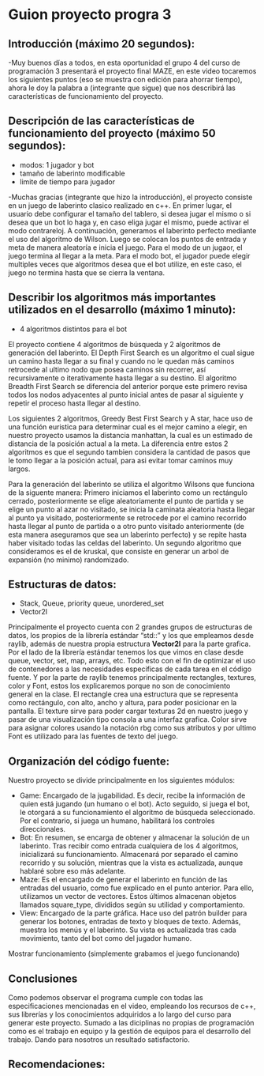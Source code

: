 # Guion proyecto progra 3

## Introducción (máximo 20 segundos):

-Muy buenos días a todos, en esta oportunidad el grupo 4 del curso de programación 3 presentará el proyecto final MAZE, en este video tocaremos los siguientes puntos (eso se muestra con edición para ahorrar tiempo), ahora le doy la palabra a (integrante que sigue) que nos describirá las características de funcionamiento del proyecto.

## Descripción de las características de funcionamiento del proyecto (máximo 50 segundos):

- modos: 1 jugador y bot
- tamaño de laberinto modificable
- limite de tiempo para jugador

-Muchas gracias (integrante que hizo la introducción), el proyecto consiste en un juego de laberinto clasico realizado en c++. En primer lugar, el usuario debe configurar el tamaño del tablero, si desea jugar el mismo o si desea que un bot lo haga y, en caso eliga jugar el mismo, puede activar el modo contrareloj.
A continuación, generamos el laberinto perfecto mediante el uso del algoritmo de Wilson. Luego se colocan los puntos de entrada y meta de manera aleatoría e inicia el juego.
Para el modo de un jugaor, el juego termina al llegar a la meta.
Para el modo bot, el jugador puede elegir multiples veces que algoritmos desea que el bot utilize, en este caso, el juego no termina hasta que se cierra la ventana.

## Describir los algoritmos más importantes utilizados en el desarrollo (máximo 1 minuto):

- 4 algoritmos distintos para el bot

El proyecto contiene 4 algoritmos de búsqueda y 2 algoritmos de generación del laberinto. El Depth First Search es un algoritmo el cual sigue un camino hasta llegar a su final y cuando no le quedan más caminos retrocede al ultimo nodo que posea caminos sin recorrer, así recursivamente o iterativamente hasta llegar a su destino.   El algoritmo Breadth First Search se diferencia del anterior porque este primero revisa todos los nodos adyacentes al punto inicial antes de pasar al siguiente y repetir el proceso hasta llegar al destino.

Los siguientes 2 algoritmos, Greedy Best First Search y A star, hace uso de una función euristica para determinar cual es el mejor camino a elegir, en nuestro proyecto usamos la distancia manhattan, la cual es un estimado de distancia de la posición actual a la meta. La diferencia entre estos 2 algoritmos es que el segundo tambien considera la cantidad de pasos que le tomo llegar a la posición actual, para asi evitar tomar caminos muy largos.

Para la generación del laberinto se utiliza el algoritmo Wilsons que funciona de la siguente manera:
Primero iniciamos el laberinto como un rectángulo cerrado, posteriormente se elige aleatoriamente el punto de partida y se elige un punto al azar no visitado, se inicia la caminata aleatoria hasta llegar al punto ya visitado, posteriormente se retrocede por el camino recorrido hasta llegar al punto de partida o a otro punto visitado anteriormente (de esta manera aseguramos que sea un laberinto perfecto) y se repite hasta haber visitado todas las celdas del laberinto. 
Un segundo algoritmo que consideramos es el de kruskal, que consiste en generar un arbol de expansión (no minimo) randomizado.

## Estructuras de datos:

- Stack, Queue, priority queue, unordered_set
- Vector2I

Principalmente el proyecto cuenta con 2 grandes grupos de estructuras de datos, los propios de la librería estándar “std::” y los que empleamos desde raylib, además de nuestra propia estructura **Vector2I** para la parte grafica. Por el lado de la librería estándar tenemos los que vimos en clase desde queue, vector, set, map, arrays, etc. Todo esto con el fin de optimizar el uso de contenedores a las necesidades especificas de cada tarea en el código fuente. Y por la parte de raylib tenemos principalmente rectangles, textures, color y Font, estos los explicaremos porque no son de conocimiento general en la clase. El rectangle crea una estructura que se representa como rectángulo, con alto, ancho y altura, para poder posicionar en la pantalla. El texture sirve para poder cargar texturas 2d en nuestro juego y pasar de una visualización tipo consola a una interfaz grafica. Color sirve para asignar colores usando la notación rbg como sus atributos y por ultimo Font es utilizado para las fuentes de texto del juego.

## Organización del código fuente:

Nuestro proyecto se divide principalmente en los siguientes módulos:
- Game: Encargado de la jugabilidad. Es decir, recibe la información de quien está jugando (un humano o el bot). Acto
seguido, si juega el bot, le otorgará a su funcionamiento el algoritmo de búsqueda seleccionado. Por el contrario, si 
juega un humano, habilitará los controles direccionales. 
- Bot: En resumen, se encarga de obtener y almacenar la solución de un laberinto. Tras recibir como entrada cualquiera 
de los 4 algoritmos, inicializará su funcionamiento. Almacenará por separado el camino recorrido y su solución, mientras 
que la vista es actualizada, aunque hablaré sobre eso más adelante. 
- Maze: Es el encargado de generar el laberinto en función de las entradas del usuario, como fue explicado en el punto 
anterior. Para ello, utilizamos un vector de vectores. Estos últimos almacenan objetos llamados square_type, divididos 
según su utilidad y comportamiento. 
- View: Encargado de la parte gráfica. Hace uso del patrón builder para generar los botones, entradas de texto y bloques
de texto. Además, muestra los menús y el laberinto. Su vista es actualizada tras cada movimiento, tanto del bot como del 
jugador humano. 

Mostrar funcionamiento (simplemente grabamos el juego funcionando)

## Conclusiones

Como podemos observar el programa cumple con todas las especificaciones mencionadas en el video, empleando los recursos de c++, sus librerías y los conocimientos adquiridos a lo largo del curso para generar este proyecto. Sumado a las diciplinas no propias de programación como es el trabajo en equipo y la gestión de equipos para el desarrollo del trabajo. Dando para nosotros un resultado satisfactorio.

## Recomendaciones:

